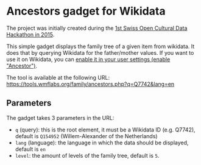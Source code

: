 Ancestors gadget for Wikidata
=============================

The project was initially created during the [1st Swiss Open Cultural Data Hackathon in 2015](http://make.opendata.ch/wiki/event:2015-02).

This simple gadget displays the family tree of a given item from wikidata. It does that by querying Wikidata for the father/mother values.
If you want to use it on Wikidata, you can [enable it in your user settings (enable "Ancestor")](https://www.wikidata.org/wiki/Special:Preferences#mw-prefsection-gadgets).

The tool is available at the following URL: https://tools.wmflabs.org/family/ancestors.php?q=Q7742&lang=en

## Parameters

The gadget takes 3 parameters in the URL:

* `q` (query): this is the root element, it must be a Wikidata ID (e.g. Q7742), default is `Q154952` (Willem-Alexander of the Netherlands)
* `lang` (language): the language in which the data should be displayed, default is `en`
* `level`: the amount of levels of the family tree, default is `5`.

